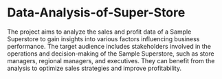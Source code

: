 # Data-Analysis-of-Super-Store
The project aims to analyze the sales and profit data of a Sample Superstore to gain insights into various factors influencing business performance.
The target audience includes stakeholders involved in the operations and decision-making of the Sample Superstore, such as store managers, regional managers, and executives. They can benefit from the analysis to optimize sales strategies and improve profitability.



